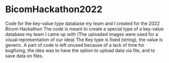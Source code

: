 # BicomHackathon2022
Code for the  key-value type database my team and I created for the 2022 Bicom Hackathon
The code is meant to create a special type of a key-value database my team I came up with (The uploaded images were used for a visual representation of our idea)
The Key type is fixed (string), the value is generic.
A part of code is left unused because of a lack of time for bugfixing, the idea was to have the option to upload data via file, and to save data on files.

